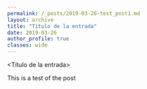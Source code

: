 ```yaml
---
permalink: /_posts/2019-03-26-test_post1.md
layout: archive
title: "Título de la entrada"
date: 2019-03-26
author_profile: true 
classes: wide
---
```

<Título de la entrada>

This is a test of the post
